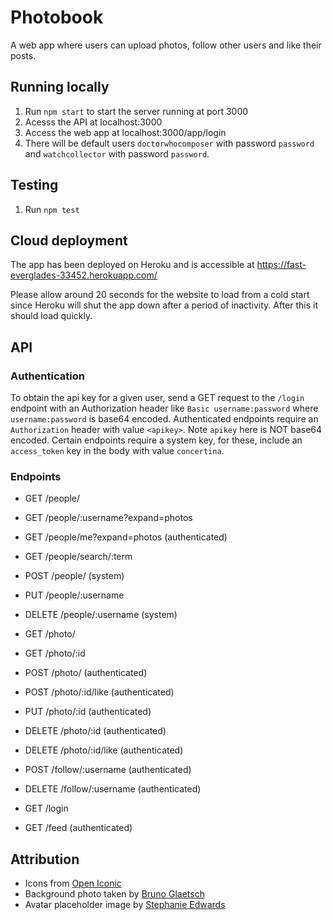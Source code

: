 # Photobook
A web app where users can upload photos, follow other users and like their posts.

## Running locally
1. Run `npm start` to start the server running at port 3000
2. Acesss the API at localhost:3000
3. Access the web app at localhost:3000/app/login
4. There will be default users `doctorwhocomposer` with password `password`
   and `watchcollector` with password `password`.

## Testing
1. Run `npm test`

## Cloud deployment
The app has been deployed on Heroku and is accessible at
https://fast-everglades-33452.herokuapp.com/


Please allow around 20 seconds for the website to load from a cold start since Heroku will shut the app down after a period of inactivity. After this it should load quickly.

## API
### Authentication
To obtain the api key for a given user, send a GET request to the `/login`
endpoint with an Authorization header like `Basic username:password` where
`username:password` is base64 encoded.
Authenticated endpoints require an `Authorization` header with value `<apikey>`.
Note `apikey` here is NOT base64 encoded.
Certain endpoints require a system key, for these, include an `access_token`
key in the body with value `concertina`.

### Endpoints
- GET /people/
- GET /people/:username?expand=photos
- GET /people/me?expand=photos (authenticated)
- GET /people/search/:term
- POST /people/ (system)
- PUT /people/:username
- DELETE /people/:username (system)


- GET /photo/
- GET /photo/:id
- POST /photo/ (authenticated)
- POST /photo/:id/like (authenticated)
- PUT /photo/:id (authenticated)
- DELETE /photo/:id (authenticated)
- DELETE /photo/:id/like (authenticated)


- POST /follow/:username (authenticated)
- DELETE /follow/:username (authenticated)


- GET /login
- GET /feed (authenticated)

## Attribution
- Icons from [Open Iconic](https://useiconic.com/open/)
- Background photo taken by [Bruno Glaetsch](https://www.pexels.com/@bru-no)
- Avatar placeholder image by [Stephanie Edwards](https://pixabay.com/en/users/wanderercreative-855399)
